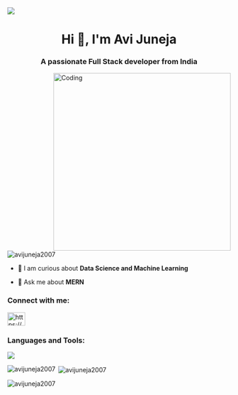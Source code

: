 <img src="https://camo.githubusercontent.com/48ec00ed4c84e771db4a1db90b56352923a8d644452a32b434d68e97006c9337/68747470733a2f2f63686b736b696c6c732e636f6d2f77702d636f6e74656e742f75706c6f6164732f323032302f30342f504e432d416e696d617465642d42616e6e6572732e676966">
<h1 align="center">Hi 👋, I'm Avi Juneja</h1>
<h3 align="center">A passionate Full Stack developer from India</h3>
<img align="right" alt="Coding" width="400" src="https://cdn.dribbble.com/users/1162077/screenshots/3848914/programmer.gif">
<p align="left"> <img src="https://komarev.com/ghpvc/?username=avijuneja2007&label=Profile%20views&color=0e75b6&style=flat" alt="avijuneja2007" /> </p>

- 🔭 I am curious about **Data Science and Machine Learning**

- 💬 Ask me about **MERN**

<h3 align="left">Connect with me:</h3>
<p align="left">
<a href="https://www.linkedin.com/in/avi-juneja-a6451a193/" target="blank"><img align="center" src="https://skillicons.dev/icons?i=linkedin" alt="https://www.linkedin.com/in/avi-juneja-a6451a193/" height="30" width="40" /></a>
</p>

<h3 align="left">Languages and Tools:</h3>
<p>
  <a href="https://skillicons.dev">
    <img src="https://skillicons.dev/icons?i=c,cpp,html,css,javascript,nodejs,express,react,git,github,bootstrap,figma,mongodb,vscode&perline=4" />
  </a>
</p>

<p><img align="left" src="https://github-readme-stats.vercel.app/api/top-langs?username=avijuneja2007&show_icons=true&locale=en&layout=compact" alt="avijuneja2007" /></p>

<p>&nbsp;<img align="center" src="https://github-readme-stats.vercel.app/api?username=avijuneja2007&show_icons=true&locale=en" alt="avijuneja2007" /></p>

<p><img align="center" src="https://github-readme-streak-stats.herokuapp.com/?user=avijuneja2007&" alt="avijuneja2007" /></p>
